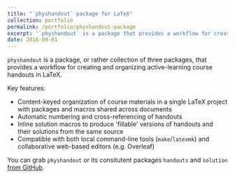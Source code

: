 ```yaml
---
title: "`physhandout` package for LaTeX"
collection: portfolio
permalink: /portfolio/physhandout-package
excerpt: '`physhandout` is a package that provides a workflow for creating and organizing active-learning course handouts in LaTeX. You can grab `physhandout` [from GitHub](http://github.com/tdwiser/physhandout).'
date: 2016-09-01
---
```


`physhandout` is a package, or rather collection of three packages, that provides a workflow for creating and organizing active-learning course handouts in LaTeX.

Key features:

* Content-keyed organization of course materials in a single LaTeX project with packages and macros shared across documents
* Automatic numbering and cross-referencing of handouts
* Inline solution macros to produce 'fillable' versions of handouts and their solutions from the same source
* Compatible with both local command-line tools (`make`/`latexmk`) and collaborative web-based editors (e.g. Overleaf)

You can grab `physhandout` or its consitutent packages `handouts` and `solution` [from GitHub](http://github.com/tdwiser/physhandout).
